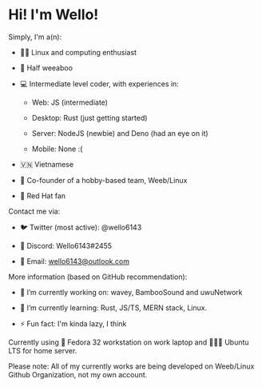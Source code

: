 # Hi! I'm Wello!

Simply, I'm a(n):

* 🧑‍💻 Linux and computing enthusiast

* 🥳 Half weeaboo

* 💻 Intermediate level coder, with experiences in:
  
  * Web: JS (intermediate)
  
  * Desktop: Rust (just getting started)
  
  * Server: NodeJS (newbie) and Deno (had an eye on it)
  
  * Mobile: None :(

* 🇻🇳 Vietnamese

* 🐧 Co-founder of a hobby-based team, Weeb/Linux

* 🤠 Red Hat fan

Contact me via:

* 🐦 Twitter (most active): @wello6143

* 💬 Discord: Wello6143#2455

* 📧 Email: wello6143@outlook.com

More information (based on GitHub recommendation):

* 🔭 I’m currently working on: wavey, BambooSound and uwuNetwork

* 🌱 I’m currently learning: Rust, JS/TS, MERN stack, Linux.

* ⚡ Fun fact: I'm kinda lazy, I think

Currently using 🎩 Fedora 32 workstation on work laptop and 🧑‍🤝‍🧑 Ubuntu LTS for home server.

Please note: All of my currently works are being developed on Weeb/Linux Github Organization, not my own account.
